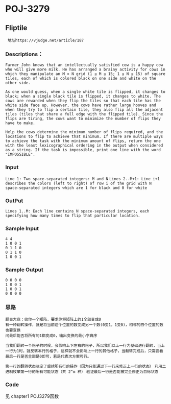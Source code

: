 # POJ-3279

## **Fliptile**

` 地址https://vjudge.net/article/187`

### Descriptions：

`Farmer John knows that an intellectually satisfied cow is a happy cow who will give more milk. He has arranged a brainy activity for cows in which they manipulate an M × N grid (1 ≤ M ≤ 15; 1 ≤ N ≤ 15) of square tiles, each of which is colored black on one side and white on the other side.`

`As one would guess, when a single white tile is flipped, it changes to black; when a single black tile is flipped, it changes to white. The cows are rewarded when they flip the tiles so that each tile has the white side face up. However, the cows have rather large hooves and when they try to flip a certain tile, they also flip all the adjacent tiles (tiles that share a full edge with the flipped tile). Since the flips are tiring, the cows want to minimize the number of flips they have to make.`

`Help the cows determine the minimum number of flips required, and the locations to flip to achieve that minimum. If there are multiple ways to achieve the task with the minimum amount of flips, return the one with the least lexicographical ordering in the output when considered as a string. If the task is impossible, print one line with the word "IMPOSSIBLE".`

### Input

`Line 1: Two space-separated integers: M and N`
`Lines 2..M+1: Line i+1 describes the colors (left to right) of row i of the grid with N space-separated integers which are 1 for black and 0 for white`

### OutPut

`Lines 1..M: Each line contains N space-separated integers, each specifying how many times to flip that particular location.`

### Sample Input

```
4 4
1 0 0 1
0 1 1 0
0 1 1 0
1 0 0 1
```

### Sample Output

```
0 0 0 0
1 0 0 1
1 0 0 1
0 0 0 0
```

### 思路

```
题目大意：给你一个矩阵，要求你将矩阵上的1全部变成0 
有一种翻转操作，就是将当前这个位置的数变成另一个数(0变1，1变0)，相邻的四个位置的数也要变换 
问最后能否将所有的1都变成0，输出变换的最小字典序
```

`当我们翻转一个格子的时候，会影响上下左右的格子，所以我们以上一行为基础进行翻转，当上一行为1时，就反转本行的格子，这样就不会影响上一行的其他格子，当翻转完成后，只需要看最后一行是否全部是0即可，若是代表次方案可行。`

`第一行的翻转状态决定了后续所有行的操作（因为只能通过下一行来修正上一行的状态）`
`利用二进制枚举第一行的所有可能状态（共 2^m 种）`
`验证最后一行是否能被完全修正为目标状态`

### Code

见 chapter1  POJ3279函数